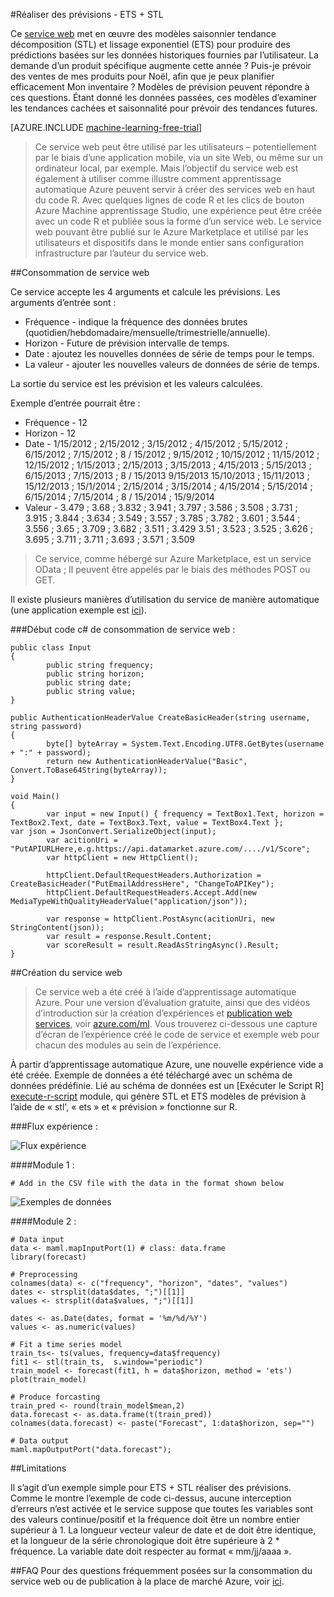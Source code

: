 <properties 
    pageTitle="Réaliser des prévisions - ETS + STL | Microsoft Azure" 
    description="Réaliser des prévisions - ETS + STL" 
    services="machine-learning" 
    documentationCenter="" 
    authors="xueshanz" 
    manager="jhubbard" 
    editor="cgronlun"/>

<tags 
    ms.service="machine-learning" 
    ms.workload="data-services" 
    ms.tgt_pltfrm="na" 
    ms.devlang="na" 
    ms.topic="article" 
    ms.date="08/17/2016" 
    ms.author="yijichen"/> 

#<a name="forecasting---ets--stl"></a>Réaliser des prévisions - ETS + STL  

Ce [service web]( https://datamarket.azure.com/dataset/aml_labs/demand_forecast) met en œuvre des modèles saisonnier tendance décomposition (STL) et lissage exponentiel (ETS) pour produire des prédictions basées sur les données historiques fournies par l’utilisateur. La demande d’un produit spécifique augmente cette année ? Puis-je prévoir des ventes de mes produits pour Noël, afin que je peux planifier efficacement Mon inventaire ? Modèles de prévision peuvent répondre à ces questions. Étant donné les données passées, ces modèles d’examiner les tendances cachées et saisonnalité pour prévoir des tendances futures. 


[AZURE.INCLUDE [machine-learning-free-trial](../../includes/machine-learning-free-trial.md)] 
 
>Ce service web peut être utilisé par les utilisateurs – potentiellement par le biais d’une application mobile, via un site Web, ou même sur un ordinateur local, par exemple. Mais l’objectif du service web est également à utiliser comme illustre comment apprentissage automatique Azure peuvent servir à créer des services web en haut du code R. Avec quelques lignes de code R et les clics de bouton Azure Machine apprentissage Studio, une expérience peut être créée avec un code R et publiée sous la forme d’un service web. Le service web pouvant être publié sur le Azure Marketplace et utilisé par les utilisateurs et dispositifs dans le monde entier sans configuration infrastructure par l’auteur du service web.  
 
##<a name="consumption-of-web-service"></a>Consommation de service web 

Ce service accepte les 4 arguments et calcule les prévisions.
Les arguments d’entrée sont :

* Fréquence - indique la fréquence des données brutes (quotidien/hebdomadaire/mensuelle/trimestrielle/annuelle).
* Horizon - Future de prévision intervalle de temps.
* Date : ajoutez les nouvelles données de série de temps pour le temps.
* La valeur - ajouter les nouvelles valeurs de données de série de temps.

La sortie du service est les prévision et les valeurs calculées.
 
Exemple d’entrée pourrait être : 

* Fréquence - 12
* Horizon - 12
* Date - 1/15/2012 ; 2/15/2012 ; 3/15/2012 ; 4/15/2012 ; 5/15/2012 ; 6/15/2012 ; 7/15/2012 ; 8 / 15/2012 ; 9/15/2012 ; 10/15/2012 ; 11/15/2012 ; 12/15/2012 ; 1/15/2013 ; 2/15/2013 ; 3/15/2013 ; 4/15/2013 ; 5/15/2013 ; 6/15/2013 ; 7/15/2013 ; 8 / 15/2013 9/15/2013 15/10/2013 ; 15/11/2013 ; 15/12/2013 ; 15/1/2014 ; 2/15/2014 ; 3/15/2014 ; 4/15/2014 ; 5/15/2014 ; 6/15/2014 ; 7/15/2014 ; 8 / 15/2014 ; 15/9/2014
* Valeur - 3.479 ; 3.68 ; 3.832 ; 3.941 ; 3.797 ; 3.586 ; 3.508 ; 3.731 ; 3.915 ; 3.844 ; 3.634 ; 3.549 ; 3.557 ; 3.785 ; 3.782 ; 3.601 ; 3.544 ; 3.556 ; 3.65 ; 3.709 ; 3.682 ; 3.511 ; 3.429 3.51 ; 3.523 ; 3.525 ; 3.626 ; 3.695 ; 3.711 ; 3.711 ; 3.693 ; 3.571 ; 3.509

>Ce service, comme hébergé sur Azure Marketplace, est un service OData ; Il peuvent être appelés par le biais des méthodes POST ou GET. 

Il existe plusieurs manières d’utilisation du service de manière automatique (une application exemple est [ici](http://microsoftazuremachinelearning.azurewebsites.net/StlEtsForecasting.aspx )).

###<a name="starting-c-code-for-web-service-consumption"></a>Début code c# de consommation de service web :

    public class Input
    {
            public string frequency;
            public string horizon;
            public string date;
            public string value;
    }
    
    public AuthenticationHeaderValue CreateBasicHeader(string username, string password)
    {
            byte[] byteArray = System.Text.Encoding.UTF8.GetBytes(username + ":" + password);
            return new AuthenticationHeaderValue("Basic", Convert.ToBase64String(byteArray));
    }
    
    void Main()
    {
            var input = new Input() { frequency = TextBox1.Text, horizon = TextBox2.Text, date = TextBox3.Text, value = TextBox4.Text };         var json = JsonConvert.SerializeObject(input);
            var acitionUri = "PutAPIURLHere,e.g.https://api.datamarket.azure.com/..../v1/Score";
            var httpClient = new HttpClient();
    
            httpClient.DefaultRequestHeaders.Authorization = CreateBasicHeader("PutEmailAddressHere", "ChangeToAPIKey");
            httpClient.DefaultRequestHeaders.Accept.Add(new MediaTypeWithQualityHeaderValue("application/json"));
    
            var response = httpClient.PostAsync(acitionUri, new StringContent(json));
            var result = response.Result.Content;
            var scoreResult = result.ReadAsStringAsync().Result;
    }


##<a name="creation-of-web-service"></a>Création du service web 

>Ce service web a été créé à l’aide d’apprentissage automatique Azure. Pour une version d’évaluation gratuite, ainsi que des vidéos d’introduction sur la création d’expériences et [publication web services](machine-learning-publish-a-machine-learning-web-service.md), voir [azure.com/ml](http://azure.com/ml). Vous trouverez ci-dessous une capture d’écran de l’expérience créé le code de service et exemple web pour chacun des modules au sein de l’expérience.

À partir d’apprentissage automatique Azure, une nouvelle expérience vide a été créée. Exemple de données a été téléchargé avec un schéma de données prédéfinie. Lié au schéma de données est un [Exécuter le Script R] [ execute-r-script] module, qui génère STL et ETS modèles de prévision à l’aide de « stl', « ets » et « prévision » fonctionne sur R. 

###<a name="experiment-flow"></a>Flux expérience :

![Flux expérience][2]

####<a name="module-1"></a>Module 1 :
 
    # Add in the CSV file with the data in the format shown below 
![Exemples de données][3]   

####<a name="module-2"></a>Module 2 :

    # Data input
    data <- maml.mapInputPort(1) # class: data.frame
    library(forecast)
    
    # Preprocessing
    colnames(data) <- c("frequency", "horizon", "dates", "values")
    dates <- strsplit(data$dates, ";")[[1]]
    values <- strsplit(data$values, ";")[[1]]
    
    dates <- as.Date(dates, format = '%m/%d/%Y')
    values <- as.numeric(values)
    
    # Fit a time series model
    train_ts<- ts(values, frequency=data$frequency)
    fit1 <- stl(train_ts,  s.window="periodic")
    train_model <- forecast(fit1, h = data$horizon, method = 'ets')
    plot(train_model)
    
    # Produce forcasting
    train_pred <- round(train_model$mean,2)
    data.forecast <- as.data.frame(t(train_pred))
    colnames(data.forecast) <- paste("Forecast", 1:data$horizon, sep="")
    
    # Data output
    maml.mapOutputPort("data.forecast");

##<a name="limitations"></a>Limitations 

Il s’agit d’un exemple simple pour ETS + STL réaliser des prévisions. Comme le montre l’exemple de code ci-dessus, aucune interception d’erreurs n’est activée et le service suppose que toutes les variables sont des valeurs continue/positif et la fréquence doit être un nombre entier supérieur à 1. La longueur vecteur valeur de date et de doit être identique, et la longueur de la série chronologique doit être supérieure à 2 * fréquence. La variable date doit respecter au format « mm/jj/aaaa ».

##<a name="faq"></a>FAQ
Pour des questions fréquemment posées sur la consommation du service web ou de publication à la place de marché Azure, voir [ici](machine-learning-marketplace-faq.md).

[1]: ./media/machine-learning-r-csharp-retail-demand-forecasting/retail-img1.png
[2]: ./media/machine-learning-r-csharp-retail-demand-forecasting/retail-img2.png
[3]: ./media/machine-learning-r-csharp-retail-demand-forecasting/retail-img3.png


<!-- Module References -->
[execute-r-script]: https://msdn.microsoft.com/library/azure/30806023-392b-42e0-94d6-6b775a6e0fd5/
 
